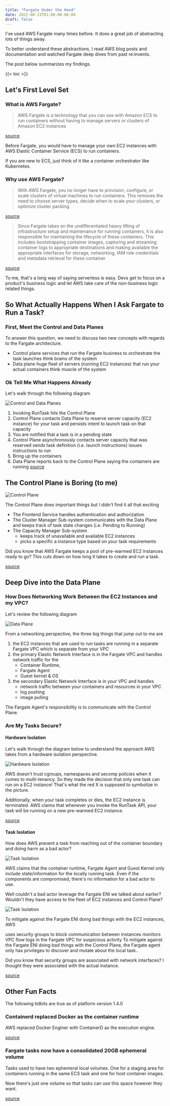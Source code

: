 ```yaml
---
title: "Fargate Under the Hood"
date: 2022-08-23T01:00:00-06:00
draft: false
---
```


I've used AWS Fargate many times before. It does a great job of abstracting lots of things away.

To better understand these abstractions, I read AWS blog posts and documentation and watched Fargate deep dives from past re:invents.

The post below summarizes my findings.

{{< toc >}}

## Let's First Level Set

### What is AWS Fargate?

> AWS Fargate is a technology that you can use with Amazon ECS to run containers without having to manage servers or clusters of Amazon EC2 instances

[source](https://docs.aws.amazon.com/AmazonECS/latest/userguide/what-is-fargate.html)

Before Fargate, you would have to manage your own EC2 instances with AWS Elastic Container Service (ECS) to run containers.

If you are new to ECS, just think of it like a container orchestrator like Kubernetes.

### Why use AWS Fargate?

> With AWS Fargate, you no longer have to provision, configure, or scale clusters of virtual machines to run containers. This removes the need to choose server types, decide when to scale your clusters, or optimize cluster packing.

[source](https://docs.aws.amazon.com/AmazonECS/latest/developerguide/AWS_Fargate.html)

> Since Fargate takes on the undifferentiated heavy lifting of infrastructure setup and maintenance for running containers, it is also responsible for maintaining the lifecycle of these containers. This includes bootstrapping container images, capturing and streaming container logs to appropriate destinations and making available the appropriate interfaces for storage, networking, IAM role credentials and metadata retrieval for these container

[source](https://aws.amazon.com/blogs/containers/under-the-hood-fargate-data-plane/)

To me, that's a long way of saying serverless is easy. Devs get to focus on a product's business logic and let AWS take care of the non-business logic related things.

## So What Actually Happens When I Ask Fargate to Run a Task?

### First, Meet the Control and Data Planes

To answer this question, we need to discuss two new concepts with regards to the Fargate architecture.

* Control plane
services that run the Fargate business to orchestrate the task launches
think brains of the system
* Data plane
huge fleet of servers (running EC2 instances) that run your actual containers
think muscle of the system

### Ok Tell Me What Happens Already

Let's walk through the following diagram

![Control and Data Planes](/images/control-data-planes.png)

1. Invoking RunTask hits the Control Plane
2. Control Plane contacts Data Plane to reserve server capacity (EC2 instance) for your task and persists intent to launch task on that capacity
3. You are notified that a task is in a pending state
4. Control Plane asynchronously
contacts server capacity that was reserved
sends task definition (i.e. launch instructions)
issues instructions to run
5. Bring up the containers
6. Data Plane reports back to the Control Plane saying the containers are running
[source](https://www.youtube.com/watch?v=Hr-zOaBGyEA)

## The Control Plane is Boring (to me)

![Control Plane](/images/control-plane.png)

The Control Plane does important things but I didn't find it all that exciting

* The Frontend Service handles authentication and authorization
* The Cluster Manager Sub-system communicates with the Data Plane and keeps track of task state changes (i.e. Pending to Running)
* The Capacity Manager Sub-system
  * keeps track of unavailable and available EC2 instances
  * picks a specific a instance type based on your task requirements

Did you know that AWS Fargate keeps a pool of pre-warmed EC2 instances ready to go? This cuts down on how long it takes to create and run a task.

[source](https://aws.amazon.com/blogs/containers/under-the-hood-amazon-elastic-container-service-and-aws-fargate-increase-task-launch-rates/)

## Deep Dive into the Data Plane

### How Does Networking Work Between the EC2 Instances and my VPC?

Let's review the following diagram

![Data Plane](/images/data-plane.png)

From a networking perspective, the three big things that jump out to me are

1. the EC2 instances that are used to run tasks are running in a separate Fargate VPC which is separate from your VPC
2. the primary Elastic Network Interface is in the Fargate VPC and handles network traffic for the
   * Container Runtime,
   * Fargate Agent
   * Guest kernel & OS
3. the secondary Elastic Network Interface is in your VPC and handles
   * network traffic between your containers and resources in your VPC
   * log pushing
   * image pulling

The Fargate Agent's responsibility is to communicate with the Control Plane.

### Are My Tasks Secure?

#### Hardware Isolation

Let's walk through the diagram below to understand the approach AWS takes from a hardware isolation perspective.

![Hardware Isolation](/images/hardware-isolation.png)

AWS doesn't trust cgroups, namespaces and secomp policies when it comes to multi-tenancy. So they made the decision that only one task can run on a EC2 instance! That's what the red X is supposed to symbolize in the picture.

Additionally, when your task completes or dies, the EC2 instance is terminated. AWS claims that whenever you invoke the RunTask API, your task will be running on a new pre-warmed EC2 instance.

[source](https://www.youtube.com/watch?v=Hr-zOaBGyEA)

#### Task Isolation

How does AWS prevent a task from reaching out of the container boundary and doing harm as a bad actor?

![Task Isolation](/images/task-isolation.png)

AWS claims that the container runtime, Fargate Agent and Guest Kernel only include state/information for the locally running task. Even if the components are compromised, there's no information for a bad actor to use.

Well couldn't a bad actor leverage the Fargate ENI we talked about earlier? Wouldn't they have access to the fleet of EC2 instances and Control Plane?

![Task Isolation](/images/task-isolation-2.png)

To mitigate against the Fargate ENI doing bad things with the EC2 instances, AWS

uses security groups to block communication between instances
monitors VPC flow logs in the Fargate VPC for suspicious activity
To mitigate against the Fargate ENI doing bad things with the Control Plane, the Fargate agent only has privileges to discover and mutate about the local task..

Did you know that security groups are associated with network interfaces? I thought they were associated with the actual instance.

[source](https://docs.aws.amazon.com/AWSEC2/latest/UserGuide/ec2-security-groups.html)

## Other Fun Facts

The following tidbits are true as of platform version 1.4.0

### Containerd replaced Docker as the container runtime

AWS replaced Docker Enginer with ContainerD as the execution engine.

[source](https://aws.amazon.com/blogs/containers/aws-fargate-launches-platform-version-1-4/)

### Fargate tasks now have a consolidated 20GB ephemeral volume

Tasks used to have two ephemeral local volumes. One for a staging area for containers running in the same ECS task and one for host container images.

Now there's just one volume so that tasks can use this space however they want.

[source](https://aws.amazon.com/blogs/containers/aws-fargate-launches-platform-version-1-4/)
